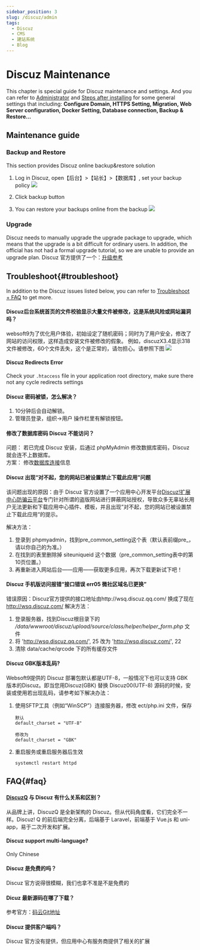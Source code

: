 ```yaml
---
sidebar_position: 3
slug: /discuz/admin
tags:
  - Discuz
  - CMS
  - 建站系统
  - Blog
---
```


# Discuz Maintenance

This chapter is special guide for Discuz maintenance and settings. And you can refer to [Administrator](../administrator) and [Steps after installing](../install/setup) for some general settings that including: **Configure Domain, HTTPS Setting, Migration, Web Server configuration, Docker Setting, Database connection, Backup & Restore...**  

## Maintenance guide

### Backup and Restore

This section provides Discuz online backup&restore solution

1. Log in Discuz, open【后台】>【站长】>【数据库】, set your backup policy
   ![](https://libs.websoft9.com/Websoft9/DocsPicture/zh/discuz/discuz-backup-websoft9.png)

2. Click backup button

3. You can restore your backups online from the backup
   ![](https://libs.websoft9.com/Websoft9/DocsPicture/zh/discuz/discuz-restore-websoft9.png)   

### Upgrade

Discuz needs to manually upgrade the upgrade package to upgrade, which means that the upgrade is a bit difficult for ordinary users. In addition, the official has not had a formal upgrade tutorial, so we are unable to provide an upgrade plan. Discuz 官方提供了一个：[升级参考](https://gitee.com/Discuz/DiscuzX/wikis/%E5%8D%87%E7%BA%A7%E6%96%B9%E6%B3%95?sort_id=9978) 

## Troubleshoot{#troubleshoot}

In addition to the Discuz issues listed below, you can refer to [Troubleshoot + FAQ](../troubleshoot) to get more.  

#### Discuz后台系统首页的文件校验显示大量文件被修改，这是系统风险或网站漏洞吗？

websoft9为了优化用户体验，初始设定了随机密码；同时为了用户安全，修改了网站的访问权限，这样造成安装文件被修改的假象。
例如，discuzX3.4显示318文件被修改，60个文件丢失，这个是正常的，请勿担心。请参照下图
![](https://libs.websoft9.com/Websoft9/DocsPicture/zh/discuz/discuz-risk-websoft9.png)

#### Discuz Redirects Error

Check your `.htaccess` file in your application root directory, make sure there not any cycle redirects settings

#### Discuz 密码被锁，怎么解决？

1. 10分钟后会自动解锁。
2. 管理员登录，组织→用户 操作栏里有解锁按钮。

#### 修改了数据库密码 Discuz 不能访问？

问题： 若已完成 Discuz 安装，后通过 phpMyAdmin 修改数据库密码，Discuz 就会连不上数据库。  
方案： 修改[数据库连接](../discuz#modifydbconn)信息  

#### Discuz 出现“对不起，您的网站已被设置禁止下载此应用”问题

该问题出现的原因：由于 Discuz 官方设置了一个应用中心开发平台[Discuz!扩展中心防骗云平台](http://www.kuozhan.net/blacklist-index.html)专门针对所谓的盗版网站进行屏蔽网站授权，导致众多无辜站长用户无法更新和下载应用中心插件、模板，并且出现”对不起，您的网站已被设置禁止下载此应用“的提示。  

解决方法：

 1. 登录到 phpmyadmin，找到pre_common_setting这个表（默认表前缀pre_，请以你自己的为准。）
 2. 在找到的表里删除掉 siteuniqueid 这个数据（pre_common_setting表中的第10页位置。）
 3. 再重新进入网站后台——应用——获取更多应用，再次下载更新试下吧！

#### Discuz 手机版访问报错“接口错误 err05 微社区域名已更换”

错误原因：Discuz官方提供的接口地址由http://wsq.discuz.qq.com/ 换成了现在 http://wsq.discuz.com/
解决方法：

  1. 登录服务器，找到Discuz根目录下的 */data/wwwroot/discuz/upload/source/class/helper/helper_form.php* 文件
  2. 将 'http://wsq.discuz.qq.com/', 25  改为 'http://wsq.discuz.com/', 22
  3. 清除 data/cache/qrcode 下的所有缓存文件

#### Discuz GBK版本乱码?

Websoft9提供的 Discuz 部署包默认都是UTF-8，一般情况下也可以支持 GBK 版本的Discuz。即当您用Discuz(GBK) 替换 Discuz00(UTF-8) 源码的时候，安装或使用若出现乱码，请参考如下解决办法：

1. 使用SFTP工具（例如“WinSCP”）连接服务器，修改 ect/php.ini 文件，保存
    ```
    默认
    default_charset = "UTF-8"

    修改为
    default_charset = "GBK"
    ```
2. 重启服务或重启服务器后生效
    ```
    systemctl restart httpd
    ```

## FAQ{#faq}

#### [DiscuzQ](https://discuz.com/) 与 Discuz 有什么关系和区别？

从品牌上讲，DiscuzQ 是全新架构的 Discuz。但从代码角度看，它们完全不一样。Discuz! Q 的前后端完全分离，后端基于 Laravel，前端基于 Vue.js 和 uni-app，易于二次开发和扩展。

#### Discuz support multi-language?

Only Chinese

#### Discuz 是免费的吗？

Discuz 官方说得很模糊，我们也拿不准是不是免费的

#### Dicuz 最新源码在哪了下载？

参考官方：[码云Git地址](https://gitee.com/ComsenzDiscuz/DiscuzX)

#### Discuz 提供客户端吗？

Discuz 官方没有提供，但应用中心有服务商提供了相关的扩展
